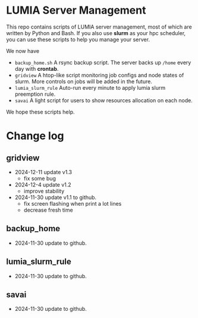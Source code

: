 # LUMIA Server Management
This repo contains scripts of LUMIA server management, most of which are written by Python and Bash.
If you also use **slurm** as your hpc scheduler, you can use these scripts to help you manage your server.

We now have
- `backup_home.sh` A rsync backup script. The server backs up `/home` every day with **crontab**.
- `gridview` A htop-like script monitoring job configs and node states of slurm. More controls on jobs will be added in the future.
- `lumia_slurm_rule` Auto-run every minute to apply lumia slurm preemption rule.
- `savai` A light script for users to show resources allocation on each node.

We hope these scripts help.

# Change log
## gridview
- 2024-12-11 update v1.3
    - fix some bug
- 2024-12-4 update v1.2
    - improve stability
- 2024-11-30 update v1.1 to github.
    - fix screen flashing when print a lot lines
    - decrease fresh time

## backup_home
- 2024-11-30 update to github.

## lumia_slurm_rule
- 2024-11-30 update to github.

## savai
- 2024-11-30 update to github.